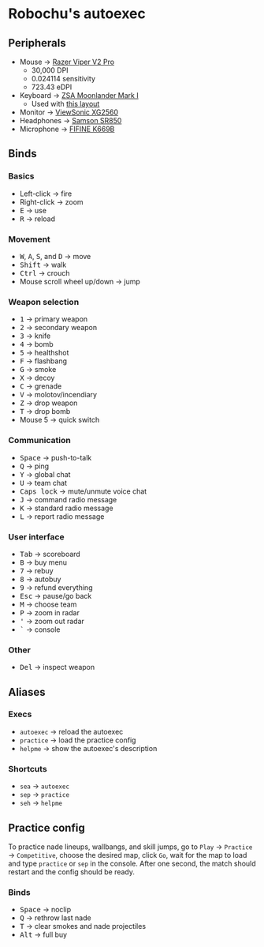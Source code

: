 # Robochu's autoexec

## Peripherals

- Mouse &rarr; [Razer Viper V2 Pro](https://www.razer.com/gaming-mice/razer-viper-v2-pro)
  - 30,000 DPI
  - 0.024114 sensitivity
  - 723.43 eDPI
- Keyboard &rarr; [ZSA Moonlander Mark I](https://www.zsa.io/moonlander/)
  - Used with [this layout](https://configure.zsa.io/moonlander/layouts/RqMGW/WOwr3/0)
- Monitor &rarr; [ViewSonic XG2560](https://www.viewsonic.com/us/xg2560-25-240hz-1ms-1080p-g-sync-gaming-monitor.html)
- Headphones &rarr; [Samson SR850](https://samsontech.com/products/headphones/sr-series/sr850/)
- Microphone &rarr; [FIFINE K669B](https://fifinemicrophone.com/products/fifine-k669-669b)

## Binds

### Basics

- Left-click &rarr; fire
- Right-click &rarr; zoom
- <kbd>E</kbd> &rarr; use
- <kbd>R</kbd> &rarr; reload

### Movement

- <kbd>W</kbd>, <kbd>A</kbd>, <kbd>S</kbd>, and <kbd>D</kbd> &rarr; move
- <kbd>Shift</kbd> &rarr; walk
- <kbd>Ctrl</kbd> &rarr; crouch
- Mouse scroll wheel up/down &rarr; jump

### Weapon selection

- <kbd>1</kbd> &rarr; primary weapon
- <kbd>2</kbd> &rarr; secondary weapon
- <kbd>3</kbd> &rarr; knife
- <kbd>4</kbd> &rarr; bomb
- <kbd>5</kbd> &rarr; healthshot
- <kbd>F</kbd> &rarr; flashbang
- <kbd>G</kbd> &rarr; smoke
- <kbd>X</kbd> &rarr; decoy
- <kbd>C</kbd> &rarr; grenade
- <kbd>V</kbd> &rarr; molotov/incendiary
- <kbd>Z</kbd> &rarr; drop weapon
- <kbd>T</kbd> &rarr; drop bomb
- Mouse 5 &rarr; quick switch

### Communication

- <kbd>Space</kbd> &rarr; push-to-talk
- <kbd>Q</kbd> &rarr; ping
- <kbd>Y</kbd> &rarr; global chat
- <kbd>U</kbd> &rarr; team chat
- <kbd>Caps lock</kbd> &rarr; mute/unmute voice chat
- <kbd>J</kbd> &rarr; command radio message
- <kbd>K</kbd> &rarr; standard radio message
- <kbd>L</kbd> &rarr; report radio message

### User interface

- <kbd>Tab</kbd> &rarr; scoreboard
- <kbd>B</kbd> &rarr; buy menu
- <kbd>7</kbd> &rarr; rebuy
- <kbd>8</kbd> &rarr; autobuy
- <kbd>9</kbd> &rarr; refund everything
- <kbd>Esc</kbd> &rarr; pause/go back
- <kbd>M</kbd> &rarr; choose team
- <kbd>P</kbd> &rarr; zoom in radar
- <kbd>'</kbd> &rarr; zoom out radar
- <kbd>`</kbd> &rarr; console

### Other

- <kbd>Del</kbd> &rarr; inspect weapon

## Aliases

### Execs

- `autoexec` &rarr; reload the autoexec
- `practice` &rarr; load the practice config
- `helpme` &rarr; show the autoexec's description

### Shortcuts

- `sea` &rarr; `autoexec`
- `sep` &rarr; `practice`
- `seh` &rarr; `helpme`

## Practice config

To practice nade lineups, wallbangs, and skill jumps, go to `Play` &rarr;
`Practice` &rarr; `Competitive`, choose the desired map, click `Go`, wait for
the map to load and type `practice` or `sep` in the console. After one second,
the match should restart and the config should be ready.

### Binds

- <kbd>Space</kbd> &rarr; noclip
- <kbd>Q</kbd> &rarr; rethrow last nade
- <kbd>T</kbd> &rarr; clear smokes and nade projectiles
- <kbd>Alt</kbd> &rarr; full buy
